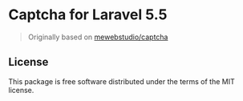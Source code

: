 # Captcha for Laravel 5.5

> Originally based on [mewebstudio/captcha](https://github.com/mewebstudio/captcha)

## License

This package is free software distributed under the terms of the MIT license.
